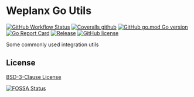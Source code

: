 # Weplanx Go Utils

[![GitHub Workflow Status](https://img.shields.io/github/actions/workflow/status/weplanx/go-wpx/testing.yml)]()
[![Coveralls github](https://img.shields.io/coveralls/github/weplanx/go-wpx.svg?style=flat-square)](https://coveralls.io/github/weplanx/go-wpx)
[![GitHub go.mod Go version](https://img.shields.io/github/go-mod/go-version/weplanx/go-wpx?style=flat-square)](https://github.com/weplanx/go-wpx)
[![Go Report Card](https://goreportcard.com/badge/github.com/weplanx/go-wpx?style=flat-square)](https://goreportcard.com/report/github.com/weplanx/go-wpx)
[![Release](https://img.shields.io/github/v/release/weplanx/go-wpx.svg?style=flat-square)](https://github.com/weplanx/go-wpx)
[![GitHub license](https://img.shields.io/github/license/weplanx/go-wpx?style=flat-square)](https://raw.githubusercontent.com/weplanx/go-wpx/master/LICENSE)

Some commonly used integration utils

## License

[BSD-3-Clause License](https://github.com/weplanx/go-wpx/blob/main/LICENSE)

[![FOSSA Status](https://app.fossa.com/api/projects/git%2Bgithub.com%2Fweplanx%2Futils.svg?type=large)](https://app.fossa.com/projects/git%2Bgithub.com%2Fweplanx%2Futils?ref=badge_large)
